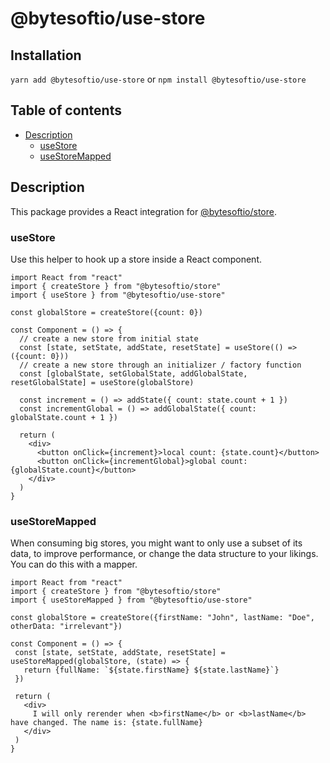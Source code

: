 # @bytesoftio/use-store

## Installation

`yarn add @bytesoftio/use-store` or `npm install @bytesoftio/use-store`

## Table of contents

<!-- START doctoc generated TOC please keep comment here to allow auto update -->
<!-- DON'T EDIT THIS SECTION, INSTEAD RE-RUN doctoc TO UPDATE -->


- [Description](#description)
  - [useStore](#usestore)
  - [useStoreMapped](#usestoremapped)

<!-- END doctoc generated TOC please keep comment here to allow auto update -->

## Description

This package provides a React integration for [@bytesoftio/store](https://github.com/bytesoftio/store).

### useStore

Use this helper to hook up a store inside a React component.

```tsx
import React from "react"
import { createStore } from "@bytesoftio/store"
import { useStore } from "@bytesoftio/use-store"

const globalStore = createStore({count: 0})

const Component = () => {
  // create a new store from initial state
  const [state, setState, addState, resetState] = useStore(() => ({count: 0}))
  // create a new store through an initializer / factory function
  const [globalState, setGlobalState, addGlobalState, resetGlobalState] = useStore(globalStore) 
  
  const increment = () => addState({ count: state.count + 1 })
  const incrementGlobal = () => addGlobalState({ count: globalState.count + 1 })
 
  return (
    <div>
      <button onClick={increment}>local count: {state.count}</button>    
      <button onClick={incrementGlobal}>global count: {globalState.count}</button>    
    </div>
  )
} 
```

### useStoreMapped

When consuming big stores, you might want to only use a subset of its data, to improve performance, or change the data structure to your likings. You can do this with a mapper.

 ```tsx
import React from "react"
import { createStore } from "@bytesoftio/store"
import { useStoreMapped } from "@bytesoftio/use-store"

const globalStore = createStore({firstName: "John", lastName: "Doe", otherData: "irrelevant"})

const Component = () => {
  const [state, setState, addState, resetState] = useStoreMapped(globalStore, (state) => {
    return {fullName: `${state.firstName} ${state.lastName}`}
  })

  return (
    <div>
      I will only rerender when <b>firstName</b> or <b>lastName</b> have changed. The name is: {state.fullName}
    </div>
  )
}
 ```